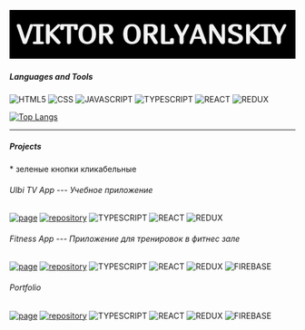 ![Header](https://github.com/ViktorOrlyanskiy/ViktorOrlyanskiy/blob/main/assets/label.jpg)

##### Languages and Tools
![HTML5](https://img.shields.io/badge/HTML5-000000?style=for-the-badge&logo=html5) ![CSS](https://img.shields.io/badge/CSS-000000?style=for-the-badge&logo=css3) ![JAVASCRIPT](https://img.shields.io/badge/JAVASCRIPT-000000?style=for-the-badge&logo=javascript) ![TYPESCRIPT](https://img.shields.io/badge/TYPESCRIPT-000000?style=for-the-badge&logo=typescript) ![REACT](https://img.shields.io/badge/REACT-000000?style=for-the-badge&logo=react) ![REDUX](https://img.shields.io/badge/REDUX-000000?style=for-the-badge&logo=redux)

[![Top Langs](https://github-readme-stats.vercel.app/api/top-langs/?username=ViktorOrlyanskiy&layout=compact)](https://github.com/ViktorOrlyanskiy/github-readme-stats)

___
##### Projects

 

\* зеленые кнопки кликабельные

###### Ulbi TV App --- Учебное приложение 
[![page](https://img.shields.io/badge/page-008000?style=for-the-badge)](https://shiny-starlight-1007b1.netlify.app/) [![repository](https://img.shields.io/badge/page-008000?style=for-the-badge)](https://github.com/ViktorOrlyanskiy/ulbi) ![TYPESCRIPT](https://img.shields.io/badge/TYPESCRIPT-000000?style=for-the-badge&logo=typescript) ![REACT](https://img.shields.io/badge/REACT-000000?style=for-the-badge&logo=react) ![REDUX](https://img.shields.io/badge/REDUX-000000?style=for-the-badge&logo=redux)

###### Fitness App --- Приложение для тренировок в фитнес зале
[![page](https://img.shields.io/badge/page-008000?style=for-the-badge)](https://fitness-app-27051994.firebaseapp.com/) [![repository](https://img.shields.io/badge/page-008000?style=for-the-badge)](https://github.com/ViktorOrlyanskiy/fitness-app) ![TYPESCRIPT](https://img.shields.io/badge/TYPESCRIPT-000000?style=for-the-badge&logo=typescript) ![REACT](https://img.shields.io/badge/REACT-000000?style=for-the-badge&logo=react) ![REDUX](https://img.shields.io/badge/REDUX-000000?style=for-the-badge&logo=redux) ![FIREBASE](https://img.shields.io/badge/FIREBASE-000000?style=for-the-badge&logo=firebase)

###### Portfolio
[![page](https://img.shields.io/badge/page-008000?style=for-the-badge)](https://portfolio-27051994.firebaseapp.com/) [![repository](https://img.shields.io/badge/repository-008000?style=for-the-badge)](https://github.com/ViktorOrlyanskiy/portfolio) ![TYPESCRIPT](https://img.shields.io/badge/TYPESCRIPT-000000?style=for-the-badge&logo=typescript) ![REACT](https://img.shields.io/badge/REACT-000000?style=for-the-badge&logo=react) ![REDUX](https://img.shields.io/badge/REDUX-000000?style=for-the-badge&logo=redux) ![FIREBASE](https://img.shields.io/badge/FIREBASE-000000?style=for-the-badge&logo=firebase)
